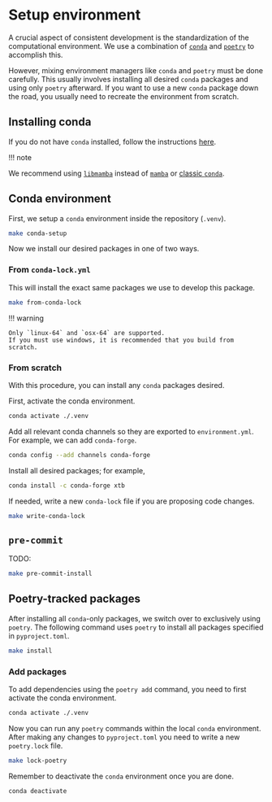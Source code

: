 # Setup environment

A crucial aspect of consistent development is the standardization of the computational environment.
We use a combination of [`conda`](https://conda.io/) and [`poetry`](https://python-poetry.org/) to accomplish this.

However, mixing environment managers like `conda` and `poetry` must be done carefully.
This usually involves installing all desired `conda` packages and using only `poetry` afterward.
If you want to use a new `conda` package down the road, you usually need to recreate the environment from scratch.

## Installing conda

If you do not have `conda` installed, follow the instructions [here](https://docs.conda.io/projects/miniconda/en/latest/#quick-command-line-install).

!!! note

  We recommend using [`libmamba`](https://conda.github.io/conda-libmamba-solver/getting-started/) instead of [`mamba`](https://mamba.readthedocs.io/en/latest/) or [classic `conda`](https://conda.github.io/conda-libmamba-solver/libmamba-vs-classic/).

## Conda environment

First, we setup a `conda` environment inside the repository (`.venv`).

```bash
make conda-setup
```

Now we install our desired packages in one of two ways.

### From `conda-lock.yml`

This will install the exact same packages we use to develop this package.

```bash
make from-conda-lock
```

!!! warning

    Only `linux-64` and `osx-64` are supported.
    If you must use windows, it is recommended that you build from scratch.

### From scratch

With this procedure, you can install any `conda` packages desired.

First, activate the conda environment.

```bash
conda activate ./.venv
```

Add all relevant conda channels so they are exported to `environment.yml`.
For example, we can add `conda-forge`.

```bash
conda config --add channels conda-forge
```

Install all desired packages; for example,

```bash
conda install -c conda-forge xtb
```

If needed, write a new `conda-lock` file if you are proposing code changes.

```bash
make write-conda-lock
```

<!-- conda list -e -p .venv/ | sed '1,3d ; s/=[a-z][A-Za-z0-9].*$//g ; s/^_[A-Za-z0-9].*$//g ; s/=/==/g' -->

## `pre-commit`

TODO:

```bash
make pre-commit-install
```

## Poetry-tracked packages

After installing all `conda`-only packages, we switch over to exclusively using `poetry`.
The following command uses `poetry` to install all packages specified in `pyproject.toml`.

```bash
make install
```

### Add packages

To add dependencies using the `poetry add` command, you need to first activate the conda environment.

```bash
conda activate ./.venv
```

Now you can run any `poetry` commands within the local `conda` environment.
After making any changes to `pyproject.toml` you need to write a new `poetry.lock` file.

```bash
make lock-poetry
```

Remember to deactivate the `conda` environment once you are done.

```bash
conda deactivate
```
